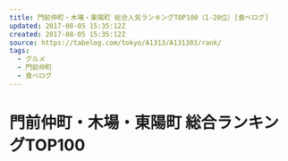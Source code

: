 ```yaml
---
title: 門前仲町・木場・東陽町 総合人気ランキングTOP100（1-20位）[食べログ]
updated: 2017-08-05 15:35:12Z
created: 2017-08-05 15:35:12Z
source: https://tabelog.com/tokyo/A1313/A131303/rank/
tags:
  - グルメ
  - 門前仲町
  - 食べログ
---
```


# 門前仲町・木場・東陽町 総合ランキングTOP100